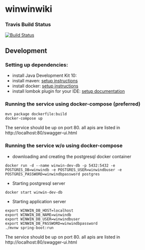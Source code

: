 # winwinwiki

### Travis Build Status

[![Build Status](https://travis-ci.com/winwinwiki/winwinwiki.svg?branch=master)](https://travis-ci.com/winwinwiki/winwinwiki)

## Development

### Setting up dependencies:

* install Java Development Kit 10: 
* install maven: [setup instructions](https://maven.apache.org/install.html)
* install docker: [setup instructions](https://docs.docker.com/install/)
* install lombok plugin for your IDE: [setup documentation](https://projectlombok.org/setup/overview)

### Running the service using docker-compose (preferred)

```
mvn package dockerfile:build
docker-compose up
```

The service should be up on port 80. all apis are listed in http://localhost:80/swagger-ui.html

### Running the service w/o using docker-compose

* downloading and creating the postgresql docker container
```
docker run -d --name winwin-dev-db -p 5432:5432 -e POSTGRES_DB=winwindb -e POSTGRES_USER=winwindbuser -e POSTGRES_PASSWORD=winwindbpassword postgres
```

* Starting postgresql server
```
docker start winwin-dev-db
```

* Starting application server

```
export WINWIN_DB_HOST=localhost
export WINWIN_DB_NAME=winwindb
export WINWIN_DB_USER=winwindbuser
export WINWIN_DB_PASSWORD=winwindbpassword
./mvnw spring-boot:run
```

The service should be up on port 80. all apis are listed in http://localhost:80/swagger-ui.html

